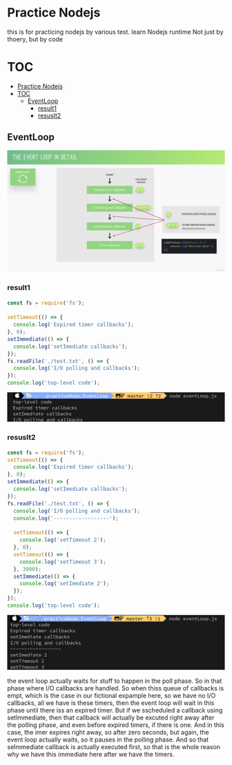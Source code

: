 # Practice Nodejs

this is for practicing nodejs by various test.
learn Nodejs runtime Not just by thoery, but by code

# TOC

- [Practice Nodejs](#practice-nodejs)
- [TOC](#toc)
  - [EventLoop](#eventloop)
    - [result1](#result1)
    - [resuslt2](#resuslt2)

## EventLoop

![eventloop order of phases](./image/eventloop-phases.png)

### result1

```javascript
const fs = require('fs');

setTimeout(() => {
  console.log('Expired timer callbacks');
}, 0);
setImmediate(() => {
  console.log('setImediate callbacks');
});
fs.readFile('./test.txt', () => {
  console.log('I/O polling and callbacks');
});
console.log('top-level code');
```

![eventloop-result1](./image/eventloop-result1.png)

### resuslt2

```javascript
const fs = require('fs');
setTimeout(() => {
  console.log('Expired timer callbacks');
}, 0);
setImmediate(() => {
  console.log('setImediate callbacks');
});
fs.readFile('./test.txt', () => {
  console.log('I/O polling and callbacks');
  console.log('------------------');

  setTimeout(() => {
    console.log('setTimeout 2');
  }, 0);
  setTimeout(() => {
    console.log('setTimeout 3');
  }, 3000);
  setImmediate(() => {
    console.log('setImediate 2');
  });
});
console.log('top-level code');
```

![eventloop-result2](./image/eventloop-result2.png)

the event loop actually waits for stuff to happen in the poll phase. So in that phase where I/O callbacks are handled. So when thiss queue of callbacks is empt, which is the case in our fictional expample here, so we have no I/O callbacks, all we have is these timers, then the event loop will wait in this phase until there iss an expired timer. But if we sscheduled a callback using setImmediate, then that callback will actually be excuted right away after the polling phase, and even before expired timers, if there is one. And in this case, the imer expires right away, so after zero seconds, but again, the event loop actually waits, so it pauses in the polling phase. And so that seImmediate callback is actually executed first, so that is the whole reason why we have this immediate here after we have the timers.
